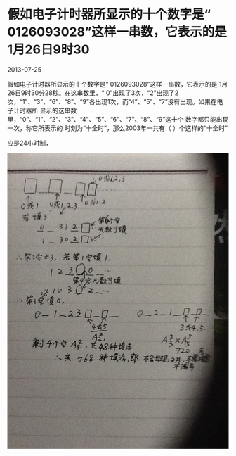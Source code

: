 # 假如电子计时器所显示的十个数字是“ 0126093028”这样一串数，它表示的是 1月26日9时30
2013-07-25


假如电子计时器所显示的十个数字是“ 0126093028”这样一串数，它表示的是 1月26日9时30分28秒。在这串数里，“ 0”出现了3次，“2”出现了2次，“1”、“3”、“6”、“8”、“9”各出现1次，而“4”、“5”、“7”没有出现。如果在电子计时器所 显示的这串数里，“0”、“1”、“2”、“3”、“4”、“5”、“6”、“7”、“8”、“9”这十个 数字都只能出现一次，称它所表示的 时刻为“十全时”，那么2003年一共有（ ）个这样的“十全时”


应是24小时制，

![](10dfa9ec8a136327060831c0908fa0ec09fac758.jpeg)
